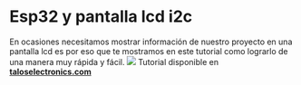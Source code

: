 # Esp32 y pantalla lcd i2c
En ocasiones necesitamos mostrar información de nuestro proyecto en una pantalla lcd es por eso que te mostramos en este tutorial como lograrlo de una manera muy rápida y fácil. 
![](https://cdn.shopify.com/s/files/1/0020/8027/6524/files/ESP32_Pantalla_1024x1024.png?v=1624813495)
Tutorial disponible en [**taloselectronics.com**](https://www.taloselectronics.com/blogs/tutoriales/esp32-y-pantalla-lcd-i2c")
